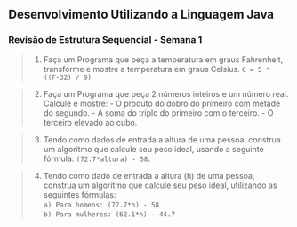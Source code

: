 ## Desenvolvimento Utilizando a Linguagem Java 

### Revisão de Estrutura Sequencial - Semana 1 

> 1. Faça um Programa que peça a temperatura em graus Fahrenheit, transforme e mostre a temperatura em graus Celsius. `C = 5 * ((F-32) / 9)`   

> 2. Faça um Programa que peça 2 números inteiros e um número real. Calcule e mostre:    - O produto do dobro do primeiro com metade do segundo.  - A soma do triplo do primeiro com o terceiro.  - O terceiro elevado ao cubo. 

> 3.   Tendo como dados de entrada a altura de uma pessoa, construa um algoritmo que calcule seu peso ideal, usando a seguinte fórmula: `(72.7*altura) - 58`. 

>4. Tendo como dado de entrada a altura (h) de uma pessoa, construa um algoritmo que calcule seu peso ideal, utilizando as seguintes fórmulas:    
>`a) Para homens: (72.7*h) - 58 `    
>`b) Para mulheres: (62.1*h) - 44.7` 
